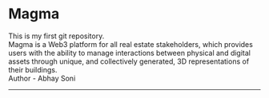 # Magma
This is my first git repository.
<br>
Magma is a Web3 platform for all real estate stakeholders, which provides users with the ability to manage interactions between physical and digital assets through unique, and collectively generated, 3D representations of their buildings.
<br>
Author - Abhay Soni
<hr>

